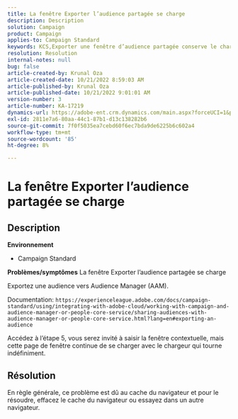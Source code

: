 ```yaml
---
title: La fenêtre Exporter l’audience partagée se charge
description: Description
solution: Campaign
product: Campaign
applies-to: Campaign Standard
keywords: KCS,Exporter une fenêtre d’audience partagée conserve le chargement
resolution: Resolution
internal-notes: null
bug: false
article-created-by: Krunal Oza
article-created-date: 10/21/2022 8:59:03 AM
article-published-by: Krunal Oza
article-published-date: 10/21/2022 9:01:01 AM
version-number: 3
article-number: KA-17219
dynamics-url: https://adobe-ent.crm.dynamics.com/main.aspx?forceUCI=1&pagetype=entityrecord&etn=knowledgearticle&id=693dd99b-1e51-ed11-bba2-0022480867fb
exl-id: 2811e7a6-80aa-44c1-87b1-d13c138282b6
source-git-commit: 7f0f5035ea7cebd60f6ec7bda9de6225b6c602a4
workflow-type: tm+mt
source-wordcount: '85'
ht-degree: 8%

---
```


# La fenêtre Exporter l’audience partagée se charge

## Description

<b>Environnement</b>
- Campaign Standard



<b>Problèmes/symptômes</b>
La fenêtre Exporter l’audience partagée se charge

Exportez une audience vers Audience Manager (AAM).

Documentation: `https://experienceleague.adobe.com/docs/campaign-standard/using/integrating-with-adobe-cloud/working-with-campaign-and-audience-manager-or-people-core-service/sharing-audiences-with-audience-manager-or-people-core-service.html?lang=en#exporting-an-audience`

Accédez à l’étape 5, vous serez invité à saisir la fenêtre contextuelle, mais cette page de fenêtre continue de se charger avec le chargeur qui tourne indéfiniment.


## Résolution


En règle générale, ce problème est dû au cache du navigateur et pour le résoudre, effacez le cache du navigateur ou essayez dans un autre navigateur.
